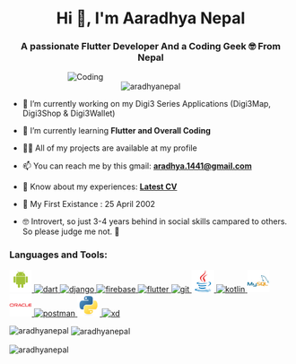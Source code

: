 <h1 align="center">Hi 👋, I'm Aaradhya Nepal</h1>
<h3 align="center">A passionate Flutter Developer And a Coding Geek 🤓 From Nepal</h3>
<img align="right" alt="Coding" width="400" src="https://cdnb.artstation.com/p/assets/images/images/028/991/999/original/anna-havrylyukh-.gif?1596125112">
<p align="center"> <img src="https://komarev.com/ghpvc/?username=aradhyanepal&label=Profile%20views&color=0e75b6&style=flat" alt="aradhyanepal" /> </p>


- 🔭 I’m currently working on my Digi3 Series Applications (Digi3Map, Digi3Shop & Digi3Wallet)

- 🌱 I’m currently learning **Flutter and Overall Coding** 

- 👨‍💻 All of my projects are available at my profile

- 📫 You can reach me by this gmail: **aradhya.1441@gmail.com**

- 📄 Know about my experiences: [**Latest CV**](https://github.com/AradhyaNepal/AradhyaNepal/blob/main/Aaradhya%20Nepal%20Flutter%20Resume.pdf)

- 🥳 My First Existance : 25 April 2002

- 🤓 Introvert, so just 3-4 years behind in social skills campared to others. So please judge me not. 🥺

<h3 align="left">Languages and Tools:</h3>
<p align="left"> <a href="https://developer.android.com" target="_blank" rel="noreferrer"> <img src="https://raw.githubusercontent.com/devicons/devicon/master/icons/android/android-original-wordmark.svg" alt="android" width="40" height="40"/> </a> <a href="https://dart.dev" target="_blank" rel="noreferrer"> <img src="https://www.vectorlogo.zone/logos/dartlang/dartlang-icon.svg" alt="dart" width="40" height="40"/> </a> <a href="https://www.djangoproject.com/" target="_blank" rel="noreferrer"> <img src="https://cdn.worldvectorlogo.com/logos/django.svg" alt="django" width="40" height="40"/> </a> <a href="https://firebase.google.com/" target="_blank" rel="noreferrer"> <img src="https://www.vectorlogo.zone/logos/firebase/firebase-icon.svg" alt="firebase" width="40" height="40"/> </a> <a href="https://flutter.dev" target="_blank" rel="noreferrer"> <img src="https://www.vectorlogo.zone/logos/flutterio/flutterio-icon.svg" alt="flutter" width="40" height="40"/> </a> <a href="https://git-scm.com/" target="_blank" rel="noreferrer"> <img src="https://www.vectorlogo.zone/logos/git-scm/git-scm-icon.svg" alt="git" width="40" height="40"/> </a> <a href="https://www.java.com" target="_blank" rel="noreferrer"> <img src="https://raw.githubusercontent.com/devicons/devicon/master/icons/java/java-original.svg" alt="java" width="40" height="40"/> </a> <a href="https://kotlinlang.org" target="_blank" rel="noreferrer"> <img src="https://www.vectorlogo.zone/logos/kotlinlang/kotlinlang-icon.svg" alt="kotlin" width="40" height="40"/> </a> <a href="https://www.mysql.com/" target="_blank" rel="noreferrer"> <img src="https://raw.githubusercontent.com/devicons/devicon/master/icons/mysql/mysql-original-wordmark.svg" alt="mysql" width="40" height="40"/> </a> <a href="https://www.oracle.com/" target="_blank" rel="noreferrer"> <img src="https://raw.githubusercontent.com/devicons/devicon/master/icons/oracle/oracle-original.svg" alt="oracle" width="40" height="40"/> </a> <a href="https://postman.com" target="_blank" rel="noreferrer"> <img src="https://www.vectorlogo.zone/logos/getpostman/getpostman-icon.svg" alt="postman" width="40" height="40"/> </a> <a href="https://www.python.org" target="_blank" rel="noreferrer"> <img src="https://raw.githubusercontent.com/devicons/devicon/master/icons/python/python-original.svg" alt="python" width="40" height="40"/> </a> <a href="https://www.adobe.com/products/xd.html" target="_blank" rel="noreferrer"> <img src="https://cdn.worldvectorlogo.com/logos/adobe-xd.svg" alt="xd" width="40" height="40"/> </a> </p>


<p><img align="left" src="https://github-readme-stats.vercel.app/api/top-langs?username=aradhyanepal&show_icons=true&locale=en&layout=compact" alt="aradhyanepal" /></p>

<p>&nbsp;<img align="center" src="https://github-readme-stats.vercel.app/api?username=aradhyanepal&show_icons=true&locale=en" alt="aradhyanepal" /></p>

<p><img align="center" src="https://github-readme-streak-stats.herokuapp.com/?user=aradhyanepal&" alt="aradhyanepal" /></p>
